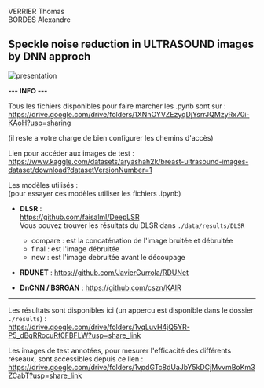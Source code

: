 VERRIER Thomas  
BORDES Alexandre

## Speckle noise reduction in ULTRASOUND images by DNN approch
![presentation](results/final_image_GAN.png)

**--- INFO ---**

Tous les fichiers disponibles pour faire marcher les .pynb sont sur : 
https://drive.google.com/drive/folders/1XNnOYVZEzyqDjYsrrJQMzyRx70i-KAoH?usp=sharing

(il reste a votre charge de bien configurer les chemins d'accès)

Lien pour accéder aux images de test :  
https://www.kaggle.com/datasets/aryashah2k/breast-ultrasound-images-dataset/download?datasetVersionNumber=1

Les modèles utilisés :  
(pour essayer ces modèles utiliser les fichiers .ipynb)

- **DLSR** :  
https://github.com/faisalml/DeepLSR  
Vous pouvez trouver les résultats du DLSR dans `./data/results/DLSR`
    * compare : est la concaténation de l'image bruitée et débruitée
    * final : est l'image débruitée
    * new : est l'image debruitée avant le découpage

- **RDUNET** :
https://github.com/JavierGurrola/RDUNet

- **DnCNN / BSRGAN** : 
https://github.com/cszn/KAIR

---

Les résultats sont disponibles ici (un appercu est disponible dans le dossier `./results`) :  
https://drive.google.com/drive/folders/1vqLuvH4jQ5YR-P5_dBqRRocuRf0FBFLW?usp=share_link

Les images de test annotées, pour mesurer l'efficacité des différents réseaux, sont accessibles depuis ce lien :
https://drive.google.com/drive/folders/1vpdGTc8dUaJbY5kDCjMvvmBoKm3ZCabT?usp=share_link
